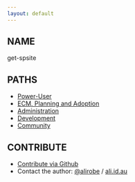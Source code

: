 ```yaml
---
layout: default
---
```


##  NAME 

get-spsite

## PATHS

* [Power-User](power-user)
* [ECM, Planning and Adoption](planning-adoption)
* [Administration](administration)
* [Development](spfx-ux)
* [Community](communities)

## CONTRIBUTE

* [Contribute via Github](https://github.com/alirobe/get-spsite)
* Contact the author: [@alirobe](https://twitter.com/alirobe) / [ali.id.au](http://www.ali.id.au)
